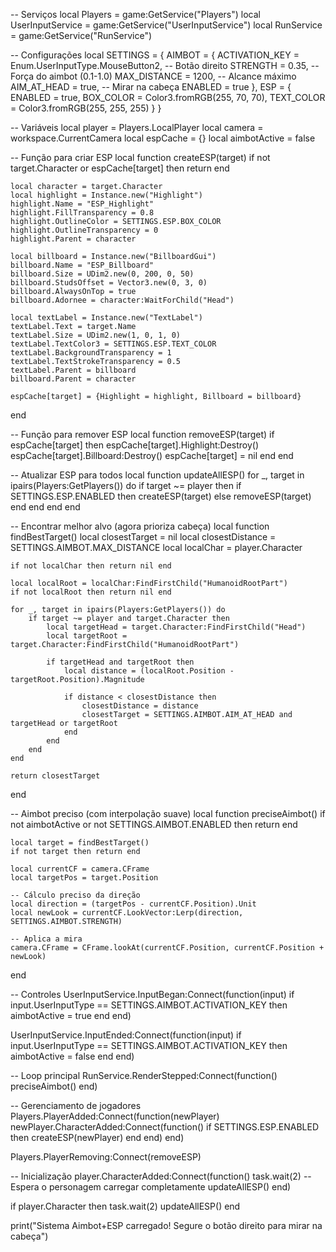 -- Serviços
local Players = game:GetService("Players")
local UserInputService = game:GetService("UserInputService")
local RunService = game:GetService("RunService")

-- Configurações
local SETTINGS = {
    AIMBOT = {
        ACTIVATION_KEY = Enum.UserInputType.MouseButton2,  -- Botão direito
        STRENGTH = 0.35,  -- Força do aimbot (0.1-1.0)
        MAX_DISTANCE = 1200,  -- Alcance máximo
        AIM_AT_HEAD = true,  -- Mirar na cabeça
        ENABLED = true
    },
    ESP = {
        ENABLED = true,
        BOX_COLOR = Color3.fromRGB(255, 70, 70),
        TEXT_COLOR = Color3.fromRGB(255, 255, 255)
    }
}

-- Variáveis
local player = Players.LocalPlayer
local camera = workspace.CurrentCamera
local espCache = {}
local aimbotActive = false

-- Função para criar ESP
local function createESP(target)
    if not target.Character or espCache[target] then return end
    
    local character = target.Character
    local highlight = Instance.new("Highlight")
    highlight.Name = "ESP_Highlight"
    highlight.FillTransparency = 0.8
    highlight.OutlineColor = SETTINGS.ESP.BOX_COLOR
    highlight.OutlineTransparency = 0
    highlight.Parent = character

    local billboard = Instance.new("BillboardGui")
    billboard.Name = "ESP_Billboard"
    billboard.Size = UDim2.new(0, 200, 0, 50)
    billboard.StudsOffset = Vector3.new(0, 3, 0)
    billboard.AlwaysOnTop = true
    billboard.Adornee = character:WaitForChild("Head")

    local textLabel = Instance.new("TextLabel")
    textLabel.Text = target.Name
    textLabel.Size = UDim2.new(1, 0, 1, 0)
    textLabel.TextColor3 = SETTINGS.ESP.TEXT_COLOR
    textLabel.BackgroundTransparency = 1
    textLabel.TextStrokeTransparency = 0.5
    textLabel.Parent = billboard
    billboard.Parent = character

    espCache[target] = {Highlight = highlight, Billboard = billboard}
end

-- Função para remover ESP
local function removeESP(target)
    if espCache[target] then
        espCache[target].Highlight:Destroy()
        espCache[target].Billboard:Destroy()
        espCache[target] = nil
    end
end

-- Atualizar ESP para todos
local function updateAllESP()
    for _, target in ipairs(Players:GetPlayers()) do
        if target ~= player then
            if SETTINGS.ESP.ENABLED then
                createESP(target)
            else
                removeESP(target)
            end
        end
    end
end

-- Encontrar melhor alvo (agora prioriza cabeça)
local function findBestTarget()
    local closestTarget = nil
    local closestDistance = SETTINGS.AIMBOT.MAX_DISTANCE
    local localChar = player.Character
    
    if not localChar then return nil end
    
    local localRoot = localChar:FindFirstChild("HumanoidRootPart")
    if not localRoot then return nil end
    
    for _, target in ipairs(Players:GetPlayers()) do
        if target ~= player and target.Character then
            local targetHead = target.Character:FindFirstChild("Head")
            local targetRoot = target.Character:FindFirstChild("HumanoidRootPart")
            
            if targetHead and targetRoot then
                local distance = (localRoot.Position - targetRoot.Position).Magnitude
                
                if distance < closestDistance then
                    closestDistance = distance
                    closestTarget = SETTINGS.AIMBOT.AIM_AT_HEAD and targetHead or targetRoot
                end
            end
        end
    end
    
    return closestTarget
end

-- Aimbot preciso (com interpolação suave)
local function preciseAimbot()
    if not aimbotActive or not SETTINGS.AIMBOT.ENABLED then return end
    
    local target = findBestTarget()
    if not target then return end
    
    local currentCF = camera.CFrame
    local targetPos = target.Position
    
    -- Cálculo preciso da direção
    local direction = (targetPos - currentCF.Position).Unit
    local newLook = currentCF.LookVector:Lerp(direction, SETTINGS.AIMBOT.STRENGTH)
    
    -- Aplica a mira
    camera.CFrame = CFrame.lookAt(currentCF.Position, currentCF.Position + newLook)
end

-- Controles
UserInputService.InputBegan:Connect(function(input)
    if input.UserInputType == SETTINGS.AIMBOT.ACTIVATION_KEY then
        aimbotActive = true
    end
end)

UserInputService.InputEnded:Connect(function(input)
    if input.UserInputType == SETTINGS.AIMBOT.ACTIVATION_KEY then
        aimbotActive = false
    end
end)

-- Loop principal
RunService.RenderStepped:Connect(function()
    preciseAimbot()
end)

-- Gerenciamento de jogadores
Players.PlayerAdded:Connect(function(newPlayer)
    newPlayer.CharacterAdded:Connect(function()
        if SETTINGS.ESP.ENABLED then
            createESP(newPlayer)
        end
    end)
end)

Players.PlayerRemoving:Connect(removeESP)

-- Inicialização
player.CharacterAdded:Connect(function()
    task.wait(2)  -- Espera o personagem carregar completamente
    updateAllESP()
end)

if player.Character then
    task.wait(2)
    updateAllESP()
end

print("Sistema Aimbot+ESP carregado! Segure o botão direito para mirar na cabeça")
